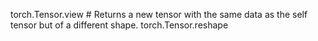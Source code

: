 
torch.Tensor.view # Returns a new tensor with the same data as the self tensor but of a different shape.
torch.Tensor.reshape